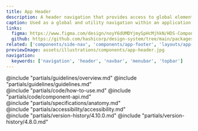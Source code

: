 ```yaml
---
title: App Header
description: A header navigation that provides access to global elements and application utilities.
caption: Used as a global and utility navigation within an application.
links:
  figma: https://www.figma.com/design/noyY6dUMDYjmySpHcMjhkN/HDS-Components?node-id=58460-1572
  github: https://github.com/hashicorp/design-system/tree/main/packages/components/src/components/hds/app-header
related: ['components/side-nav', 'components/app-footer', 'layouts/app-frame']
previewImage: assets/illustrations/components/app-header.jpg
navigation:
  keywords: ['navigation', 'header', 'navbar', 'menubar', 'topbar']
---
```


<section data-tab="Guidelines">
  @include "partials/guidelines/overview.md"
  @include "partials/guidelines/guidelines.md"
</section>

<section data-tab="Code">
  @include "partials/code/how-to-use.md"
  @include "partials/code/component-api.md"
</section>

<section data-tab="Specifications">
  @include "partials/specifications/anatomy.md"
</section>

<section data-tab="Accessibility">
  @include "partials/accessibility/accessibility.md"
</section>

<section data-tab="Version history">
  @include "partials/version-history/4.10.0.md"
  @include "partials/version-history/4.8.0.md"
</section>
